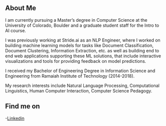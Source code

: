 ##  About Me
I am currently pursuing a Master’s degree in Computer Science at the University of Colorado, Boulder and a graduate student staff for the Intro to AI course.

I was previously working at Stride.ai as an NLP Engineer, where I worked on building machine learning models for tasks like Document Classification, Document Clustering, Information Extraction, etc. as well as building end to end web applications supporting these ML solutions, that include interactive visualizations and tools for providing feedback on model predictions.

I received my Bachelor of Engineering Degree in Information Science and Engineering from Ramaiah Institute of Technology (2014-2018).

My research interests include Natural Language Processing, Computational Linguistics, Human Computer Interaction, Computer Science Pedagogy.

##  Find me on

  -[Linkedin](https://www.linkedin.com/in/amitdu6ey/)
